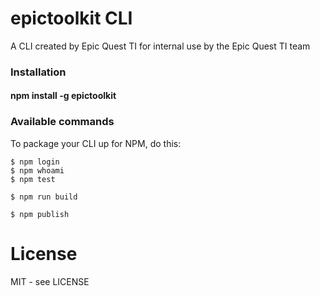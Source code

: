 # epictoolkit CLI

A CLI created by Epic Quest TI for internal use by the Epic Quest TI team

### Installation

#### npm install -g epictoolkit

### Available commands

To package your CLI up for NPM, do this:

```shell
$ npm login
$ npm whoami
$ npm test

$ npm run build

$ npm publish
```

# License

MIT - see LICENSE
